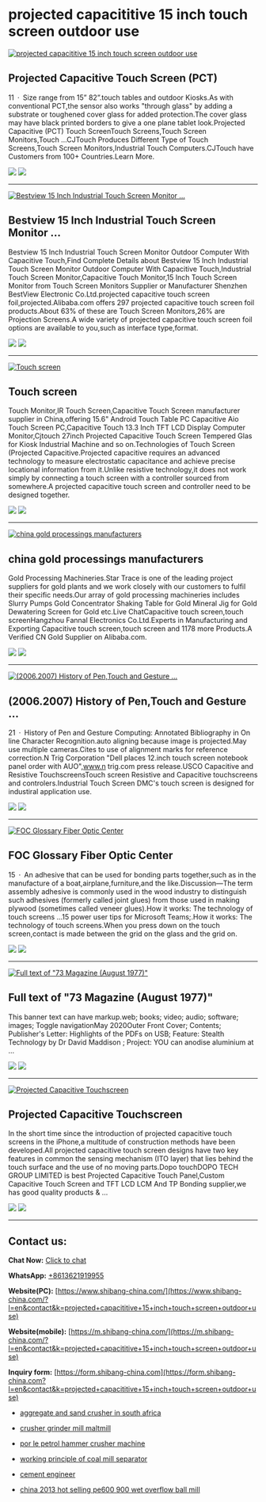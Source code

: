 # projected capacititive 15 inch touch screen outdoor use

<a href="https://swt.shibang-china.com/?l=en&img&k=projected+capacititive+15+inch+touch+screen+outdoor+use" target="_blank">![projected capacititive 15 inch touch screen outdoor use](http://static.shibang-china.com/all-800x300/273.jpg)</a>

## Projected Capacitive Touch Screen (PCT)
11&ensp;&#0183;&ensp;Size range from 15” 82”.touch tables and outdoor Kiosks.As with conventional PCT,the sensor also works &quot;through glass&quot; by adding a substrate or toughened cover glass for added protection.The cover glass may have black printed borders to give a one plane tablet look.Projected Capacitive (PCT) Touch ScreenTouch Screens,Touch Screen Monitors,Touch …CJTouch Produces Different Type of Touch Screens,Touch Screen Monitors,Industrial Touch Computers.CJTouch have Customers from 100+ Countries.Learn More.


<a href="https://whatsapp.shibangsoft.com/WhatsApp.php" target="_blank" title="WhatsApp">![](http://static.shibang-china.com/icon/whatsapp.png)</a> <a href="https://swt.shibang-china.com/?l=en&icon&k=projected+capacititive+15+inch+touch+screen+outdoor+use" target="_blank">![](http://static.shibang-china.com/icon/chat-en.png)</a>

---

<a href="https://swt.shibang-china.com/?l=en&img&k=projected+capacititive+15+inch+touch+screen+outdoor+use" target="_blank">![Bestview 15 Inch Industrial Touch Screen Monitor …](http://static.shibang-china.com/all-800x300/370.jpg)</a>

## Bestview 15 Inch Industrial Touch Screen Monitor …
Bestview 15 Inch Industrial Touch Screen Monitor Outdoor Computer With Capacitive Touch,Find Complete Details about Bestview 15 Inch Industrial Touch Screen Monitor Outdoor Computer With Capacitive Touch,Industrial Touch Screen Monitor,Capacitive Touch Monitor,15 Inch Touch Screen Monitor from Touch Screen Monitors Supplier or Manufacturer Shenzhen BestView Electronic Co.Ltd.projected capacitive touch screen foil,projected.Alibaba.com offers 297 projected capacitive touch screen foil products.About 63% of these are Touch Screen Monitors,26% are Projection Screens.A wide variety of projected capacitive touch screen foil options are available to you,such as interface type,format.


<a href="https://whatsapp.shibangsoft.com/WhatsApp.php" target="_blank" title="WhatsApp">![](http://static.shibang-china.com/icon/whatsapp.png)</a> <a href="https://swt.shibang-china.com/?l=en&icon&k=projected+capacititive+15+inch+touch+screen+outdoor+use" target="_blank">![](http://static.shibang-china.com/icon/chat-en.png)</a>

---

<a href="https://swt.shibang-china.com/?l=en&img&k=projected+capacititive+15+inch+touch+screen+outdoor+use" target="_blank">![Touch screen](http://static.shibang-china.com/all-800x300/233.jpg)</a>

## Touch screen
Touch Monitor,IR Touch Screen,Capacitive Touch Screen manufacturer supplier in China,offering 15.6&quot; Android Touch Table PC Capacitive Aio Touch Screen PC,Capacitive Touch 13.3 Inch TFT LCD Display Computer Monitor,Cjtouch 27inch Projected Capacitive Touch Screen Tempered Glas for Kiosk Industrial Machine and so on.Technologies of Touch Screen (Projected Capacitive.Projected capacitive requires an advanced technology to measure electrostatic capacitance and achieve precise locational information from it.Unlike resistive technology,it does not work simply by connecting a touch screen with a controller sourced from somewhere.A projected capacitive touch screen and controller need to be designed together.


<a href="https://whatsapp.shibangsoft.com/WhatsApp.php" target="_blank" title="WhatsApp">![](http://static.shibang-china.com/icon/whatsapp.png)</a> <a href="https://swt.shibang-china.com/?l=en&icon&k=projected+capacititive+15+inch+touch+screen+outdoor+use" target="_blank">![](http://static.shibang-china.com/icon/chat-en.png)</a>

---

<a href="https://swt.shibang-china.com/?l=en&img&k=projected+capacititive+15+inch+touch+screen+outdoor+use" target="_blank">![china gold processings manufacturers](http://static.shibang-china.com/all-800x300/808.jpg)</a>

## china gold processings manufacturers
Gold Processing Machineries.Star Trace is one of the leading project suppliers for gold plants and we work closely with our customers to fulfil their specific needs.Our array of gold processing machineries includes Slurry Pumps Gold Concentrator Shaking Table for Gold Mineral Jig for Gold Dewatering Screen for Gold etc.Live ChatCapacitive touch screen,touch screenHangzhou Fannal Electronics Co.Ltd.Experts in Manufacturing and Exporting Capacitive touch screen,touch screen and 1178 more Products.A Verified CN Gold Supplier on Alibaba.com.


<a href="https://whatsapp.shibangsoft.com/WhatsApp.php" target="_blank" title="WhatsApp">![](http://static.shibang-china.com/icon/whatsapp.png)</a> <a href="https://swt.shibang-china.com/?l=en&icon&k=projected+capacititive+15+inch+touch+screen+outdoor+use" target="_blank">![](http://static.shibang-china.com/icon/chat-en.png)</a>

---

<a href="https://swt.shibang-china.com/?l=en&img&k=projected+capacititive+15+inch+touch+screen+outdoor+use" target="_blank">![(2006.2007) History of Pen,Touch and Gesture …](http://static.shibang-china.com/all-800x300/802.jpg)</a>

## (2006.2007) History of Pen,Touch and Gesture …
21&ensp;&#0183;&ensp;History of Pen and Gesture Computing: Annotated Bibliography in On line Character Recognition.auto aligning because image is projected.May use multiple cameras.Cites to use of alignment marks for reference correction.N Trig Corporation &quot;Dell places 12.inch touch screen notebook panel order with AUO&quot;,www.n trig.com press release.USCO Capacitive and Resistive TouchscreensTouch screen Resistive and Capacitive touchscreens and controlers.Industrial Touch Screen DMC's touch screen is designed for industiral application use.


<a href="https://whatsapp.shibangsoft.com/WhatsApp.php" target="_blank" title="WhatsApp">![](http://static.shibang-china.com/icon/whatsapp.png)</a> <a href="https://swt.shibang-china.com/?l=en&icon&k=projected+capacititive+15+inch+touch+screen+outdoor+use" target="_blank">![](http://static.shibang-china.com/icon/chat-en.png)</a>

---

<a href="https://swt.shibang-china.com/?l=en&img&k=projected+capacititive+15+inch+touch+screen+outdoor+use" target="_blank">![FOC Glossary Fiber Optic Center](http://static.shibang-china.com/all-800x300/1168.jpg)</a>

## FOC Glossary Fiber Optic Center
15&ensp;&#0183;&ensp;An adhesive that can be used for bonding parts together,such as in the manufacture of a boat,airplane,furniture,and the like.Discussion—The term assembly adhesive is commonly used in the wood industry to distinguish such adhesives (formerly called joint glues) from those used in making plywood (sometimes called veneer glues).How it works: The technology of touch screens …15 power user tips for Microsoft Teams;.How it works: The technology of touch screens.When you press down on the touch screen,contact is made between the grid on the glass and the grid on.


<a href="https://whatsapp.shibangsoft.com/WhatsApp.php" target="_blank" title="WhatsApp">![](http://static.shibang-china.com/icon/whatsapp.png)</a> <a href="https://swt.shibang-china.com/?l=en&icon&k=projected+capacititive+15+inch+touch+screen+outdoor+use" target="_blank">![](http://static.shibang-china.com/icon/chat-en.png)</a>

---

<a href="https://swt.shibang-china.com/?l=en&img&k=projected+capacititive+15+inch+touch+screen+outdoor+use" target="_blank">![Full text of &quot;73 Magazine (August 1977)&quot;](http://static.shibang-china.com/all-800x300/205.jpg)</a>

## Full text of &quot;73 Magazine (August 1977)&quot;
This banner text can have markup.web; books; video; audio; software; images; Toggle navigationMay 2020Outer Front Cover; Contents; Publisher's Letter: Highlights of the PDFs on USB; Feature: Stealth Technology by Dr David Maddison ; Project: YOU can anodise aluminium at …


<a href="https://whatsapp.shibangsoft.com/WhatsApp.php" target="_blank" title="WhatsApp">![](http://static.shibang-china.com/icon/whatsapp.png)</a> <a href="https://swt.shibang-china.com/?l=en&icon&k=projected+capacititive+15+inch+touch+screen+outdoor+use" target="_blank">![](http://static.shibang-china.com/icon/chat-en.png)</a>

---

<a href="https://swt.shibang-china.com/?l=en&img&k=projected+capacititive+15+inch+touch+screen+outdoor+use" target="_blank">![Projected Capacitive Touchscreen](http://static.shibang-china.com/all-800x300/827.jpg)</a>

## Projected Capacitive Touchscreen
In the short time since the introduction of projected capacitive touch screens in the iPhone,a multitude of construction methods have been developed.All projected capacitive touch screen designs have two key features in common the sensing mechanism (ITO layer) that lies behind the touch surface and the use of no moving parts.Dopo touchDOPO TECH GROUP LIMITED is best Projected Capacitive Touch Panel,Custom Capacitive Touch Screen and TFT LCD LCM And TP Bonding supplier,we has good quality products &amp; …


<a href="https://whatsapp.shibangsoft.com/WhatsApp.php" target="_blank" title="WhatsApp">![](http://static.shibang-china.com/icon/whatsapp.png)</a> <a href="https://swt.shibang-china.com/?l=en&icon&k=projected+capacititive+15+inch+touch+screen+outdoor+use" target="_blank">![](http://static.shibang-china.com/icon/chat-en.png)</a>

---
## Contact us:

**Chat Now:** [Click to chat](https://swt.shibang-china.com?l=en&contact&k=projected+capacititive+15+inch+touch+screen+outdoor+use)

**WhatsApp:**  [+8613621919955](https://whatsapp.shibangsoft.com/WhatsApp.php)

**Website(PC):** [https://www.shibang-china.com/](https://www.shibang-china.com/?l=en&contact&k=projected+capacititive+15+inch+touch+screen+outdoor+use)

**Website(mobile):** [https://m.shibang-china.com/](https://m.shibang-china.com/?l=en&contact&k=projected+capacititive+15+inch+touch+screen+outdoor+use)

**Inquiry form:** [https://form.shibang-china.com](https://form.shibang-china.com?l=en&contact&k=projected+capacititive+15+inch+touch+screen+outdoor+use)

* [aggregate and sand crusher in south africa](../151/aggregate%20and%20sand%20crusher%20in%20south%20africa.md)

* [crusher grinder mill maltmill](../155/crusher%20grinder%20mill%20maltmill.md)

* [por le petrol hammer crusher machine](../154/por%20le%20petrol%20hammer%20crusher%20machine.md)

* [working principle of coal mill separator](../153/working%20principle%20of%20coal%20mill%20separator.md)

* [cement engineer](../154/cement%20engineer.md)

* [china 2013 hot selling pe600 900 wet overflow ball mill](../151/china%202013%20hot%20selling%20pe600%20900%20wet%20overflow%20ball%20mill.md)